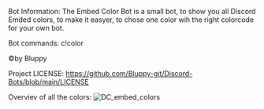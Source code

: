 Bot Information: The Embed Color Bot is a small bot, to show you all Discord Emded colors, to make it easyer, to chose one color wih the right colorcode for your own bot.

Bot commands: c!color

©by Bluppy

Project LICENSE: https://github.com/Bluppy-git/Discord-Bots/blob/main/LICENSE

Overviev of all the colors:
![DC_embed_colors](https://user-images.githubusercontent.com/69403210/117489923-750d4780-af6e-11eb-99cd-f3bc410272b7.png)

